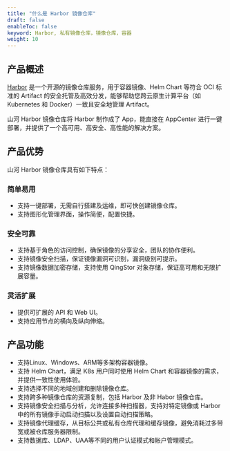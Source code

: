 ```yaml
---
title: "什么是 Harbor 镜像仓库"
draft: false
enableToc: false
keyword: Harbor, 私有镜像仓库，镜像仓库，容器
weight: 10
---
```


## 产品概述

[Harbor](https://goharbor.io/) 是一个开源的镜像仓库服务，用于容器镜像、Helm Chart 等符合 OCI 标准的 Artifact 的安全托管及高效分发，能够帮助您跨云原生计算平台（如 Kubernetes 和 Docker）一致且安全地管理 Artifact。

山河 Harbor 镜像仓库将 Harbor 制作成了 App，能直接在 AppCenter 进行一键部署，并提供了一个高可用、高安全、高性能的解决方案。

## 产品优势

山河 Harbor 镜像仓库具有如下特点：

### 简单易用

- 支持一键部署，无需自行搭建及运维，即可快创建镜像仓库。
- 支持图形化管理界面，操作简便，配置快捷。

### 安全可靠

- 支持基于角色的访问控制，确保镜像的分享安全，团队的协作便利。
- 支持镜像安全扫描，保证镜像漏洞可识别，漏洞级别可提示。
- 支持镜像数据加密存储，支持使用 QingStor 对象存储，保证高可用和无限扩展容量。

### 灵活扩展

* 提供可扩展的 API 和 Web UI。
* 支持应用节点的横向及纵向伸缩。

## 产品功能

- 支持Linux、Windows、ARM等多架构容器镜像。
- 支持 Helm Chart，满足 K8s 用户同时使用 Helm Chart 和容器镜像的需求，并提供一致性使用体验。
- 支持选择不同的地域创建和删除镜像仓库。
- 支持跨多种镜像仓库的资源复制，包括 Harbor 及非 Habor 镜像仓库。
- 支持镜像安全扫描与分析，允许连接多种扫描器，支持对特定镜像或 Harbor 中的所有镜像手动启动扫描以及设置自动扫描策略。
- 支持镜像代理缓存，从目标公共或私有仓库代理和缓存镜像，避免消耗过多带宽或被仓库服务器限制。
- 支持数据库、LDAP、UAA等不同的用户认证模式和帐户管理模式。




